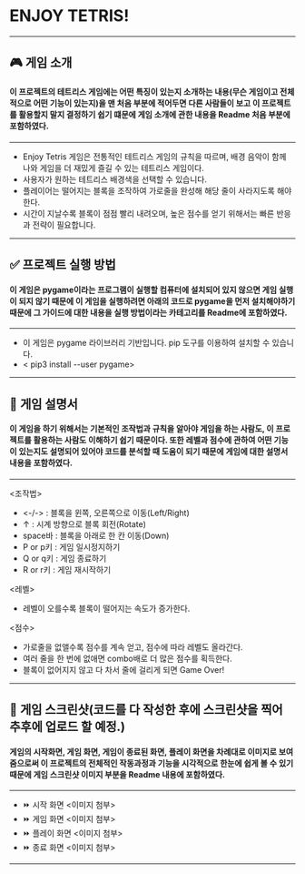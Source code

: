 # ENJOY TETRIS!
 ----
 ## 🎮 게임 소개
 #### 이 프로젝트의 테트리스 게임에는 어떤 특징이 있는지 소개하는 내용(무슨 게임이고 전체적으로 어떤 기능이 있는지)을 맨 처음 부분에 적어두면 다른 사람들이 보고 이 프로젝트를 활용할지 말지 결정하기 쉽기 떄문에 게임 소개에 관한 내용을 Readme 처음 부분에 포함하였다.
 ---
 - Enjoy Tetris 게임은 전통적인 테트리스 게임의 규칙을 따르며, 배경 음악이 함께 나와 게임을 더 재밌게 즐길 수 있는 테트리스 게임이다.
 - 사용자가 원하는 테트리스 배경색을 선택할 수 있습니다.
 - 플레이어는 떨어지는 블록을 조작하여 가로줄을 완성해 해당 줄이 사라지도록 해야 한다.
 - 시간이 지날수록 블록이 점점 빨리 내려오며, 높은 점수를 얻기 위해서는 빠른 반응과 전략이 필요합니다.
 ---
 ## ✅ 프로젝트 실행 방법
 #### 이 게임은 pygame이라는 프로그램이 실행할 컴퓨터에 설치되어 있지 않으면 게임 실행이 되지 않기 때문에 이 게임을 실행하려면 아래의 코드로 pygame을 먼저 설치해야하기 때문에 그 가이드에 대한 내용을 실행 방법이라는 카테고리를 Readme에 포함하였다.
 ---
 - 이 게임은 pygame 라이브러리 기반입니다. pip 도구를 이용하여 설치할 수 있습니다.
 - < pip3 install --user pygame>
 ---
 ## 📄 게임 설명서
 #### 이 게임을 하기 위해서는 기본적인 조작법과 규칙을 알아야 게임을 하는 사람도, 이 프로젝트를 활용하는 사람도 이해하기 쉽기 때문이다. 또한 레벨과 점수에 관하여 어떤 기능이 있는지도 설명되어 있어야 코드를 분석할 때 도움이 되기 때문에 게임에 대한 설명서 내용을 포함하였다.
 ---
 <조작법>
 - <-/-> : 블록을 윈쪽, 오른쪽으로 이동(Left/Right)
 - ↑ : 시계 방향으로 블록 회전(Rotate)
 - space바 : 블록을 아래로 한 칸 이동(Down)
 - P or p키 : 게임 일시정지하기
 - Q or q키 : 게임 종료하기
 - R or r키 : 게임 재시작하기

 <레벨>
 - 레벨이 오를수록 블록이 떨어지는 속도가 증가한다.

 <점수>
 - 가로줄을 없앨수록 점수를 계속 얻고, 점수에 따라 레벨도 올라간다.
 - 여러 줄을 한 번에 없애면 combo배로 더 많은 점수를 획득한다.
 - 블록이 없어지지 않고 다 차서 줄에 걸리게 되면 Game Over!
 ---
 ## 📸 게임 스크린샷(코드를 다 작성한 후에 스크린샷을 찍어 추후에 업로드 할 예정.)
 #### 게임의 시작화면, 게임 화면, 게임이 종료된 화면, 플레이 화면을 차례대로 이미지로 보여줌으로써 이 프로젝트의 전체적인 작동과정과 기능을 시각적으로 한눈에 쉽게 볼 수 있기 때문에 게임 스크린샷 이미지 부분을 Readme 내용에 포함하였다.
 ---
 - ⏩️ 시작 화면
   <이미지 첨부>
 - ⏩️ 게임 화면
   <이미지 첨부>
 - ⏩️ 플레이 화면
   <이미지 첨부>
 - ⏩️ 종료 화면
   <이미지 첨부>
 ---
